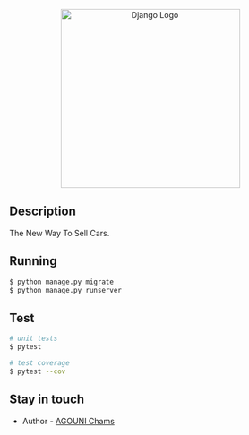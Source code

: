 <p align="center">
  <a href="https://www.djangoproject.com/" target="blank"><img src="https://static.djangoproject.com/img/logos/django-logo-negative.svg" width="320" alt="Django Logo" /></a>
</p>

## Description

The New Way To Sell Cars.

## Running

```bash
$ python manage.py migrate
$ python manage.py runserver
```

## Test

```bash
# unit tests
$ pytest

# test coverage
$ pytest --cov
```

## Stay in touch

- Author - [AGOUNI Chams](https://github.com/chamsou123)